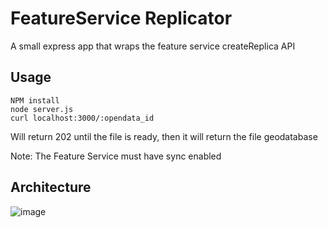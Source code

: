 # FeatureService Replicator
A small express app that wraps the feature service createReplica API

## Usage
```
NPM install
node server.js
curl localhost:3000/:opendata_id
````

Will return 202 until the file is ready, then it will return the file geodatabase

Note: The Feature Service must have sync enabled

## Architecture
![image](https://raw.githubusercontent.com/dmfenton/featureservice-replicator/master/architecture.jpg)

